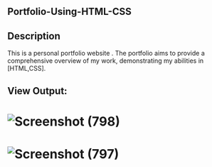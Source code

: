 ## Portfolio-Using-HTML-CSS

## Description

This is a personal portfolio website . The portfolio aims to provide a comprehensive overview of my work, demonstrating my abilities in [HTML,CSS].

## View Output:


# ![Screenshot (798)](https://github.com/user-attachments/assets/20d89c52-f7bb-4c37-a6fe-14c0260b3ef3)


# ![Screenshot (797)](https://github.com/user-attachments/assets/b7718a3b-299f-4ed5-82e5-7b2ef824c9a2)


